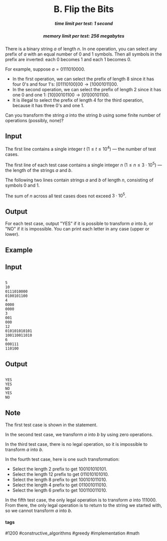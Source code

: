 <h1 style='text-align: center;'> B. Flip the Bits</h1>

<h5 style='text-align: center;'>time limit per test: 1 second</h5>
<h5 style='text-align: center;'>memory limit per test: 256 megabytes</h5>

There is a binary string $a$ of length $n$. In one operation, you can select any prefix of $a$ with an equal number of $0$ and $1$ symbols. Then all symbols in the prefix are inverted: each $0$ becomes $1$ and each $1$ becomes $0$.

For example, suppose $a=0111010000$. 

* In the first operation, we can select the prefix of length $8$ since it has four $0$'s and four $1$'s: $[01110100]00\to [10001011]00$.
* In the second operation, we can select the prefix of length $2$ since it has one $0$ and one $1$: $[10]00101100\to [01]00101100$.
* It is illegal to select the prefix of length $4$ for the third operation, because it has three $0$'s and one $1$.

Can you transform the string $a$ into the string $b$ using some finite number of operations (possibly, none)?

## Input

The first line contains a single integer $t$ ($1\le t\le 10^4$) — the number of test cases.

The first line of each test case contains a single integer $n$ ($1\le n\le 3\cdot 10^5$) — the length of the strings $a$ and $b$.

The following two lines contain strings $a$ and $b$ of length $n$, consisting of symbols $0$ and $1$.

The sum of $n$ across all test cases does not exceed $3\cdot 10^5$.

## Output

For each test case, output "YES" if it is possible to transform $a$ into $b$, or "NO" if it is impossible. You can print each letter in any case (upper or lower).

## Example

## Input


```

5
10
0111010000
0100101100
4
0000
0000
3
001
000
12
010101010101
100110011010
6
000111
110100

```
## Output


```

YES
YES
NO
YES
NO

```
## Note

The first test case is shown in the statement.

In the second test case, we transform $a$ into $b$ by using zero operations.

In the third test case, there is no legal operation, so it is impossible to transform $a$ into $b$.

In the fourth test case, here is one such transformation: 

* Select the length $2$ prefix to get $100101010101$.
* Select the length $12$ prefix to get $011010101010$.
* Select the length $8$ prefix to get $100101011010$.
* Select the length $4$ prefix to get $011001011010$.
* Select the length $6$ prefix to get $100110011010$.

In the fifth test case, the only legal operation is to transform $a$ into $111000$. From there, the only legal operation is to return to the string we started with, so we cannot transform $a$ into $b$.



#### tags 

#1200 #constructive_algorithms #greedy #implementation #math 